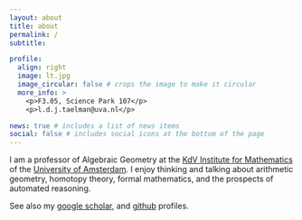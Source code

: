 ```yaml
---
layout: about
title: about
permalink: /
subtitle: 

profile:
  align: right
  image: lt.jpg
  image_circular: false # crops the image to make it circular
  more_info: >
    <p>F3.05, Science Park 107</p>
    <p>l.d.j.taelman@uva.nl</p>

news: true # includes a list of news items
social: false # includes social icons at the bottom of the page
---
```

I am a professor of Algebraic Geometry at the [KdV Institute for
Mathematics](https://kdvi.uva.nl/)
of the [University of Amsterdam](https://www.uva.nl/). I enjoy thinking and
talking about arithmetic geometry, homotopy theory, formal mathematics, and 
the prospects of automated reasoning.

See also my [google
scholar](https://scholar.google.com/citations?user=TbTCE3gAAAAJ&hl=en), and
[github](https://github.com/LennyTaelman) profiles.
